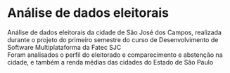 # Análise de dados eleitorais<br>

Análise de dados eleitorais da cidade de São José dos Campos, realizada durante o projeto do primeiro semestre do curso de Desenvolvimento de Software Multiplataforma da Fatec SJC<br>
Foram analisados o perfil do eleitorado e comparecimento e abstenção na cidade, e também a renda médias das cidades do Estado de São Paulo
